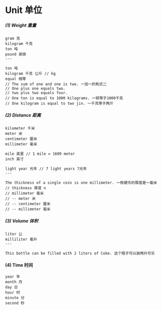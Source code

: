 # Unit 单位

##### (1) Weight 重量

```
gram 克
kilogram 千克
ton 吨
pound 英镑
---

ton 吨
kilogram 千克 公斤 // kg
equal 相等
// The sum of one and one is two. 一加一的和式二
// One plus one equals two.
// two plus two equals four.
// One ton is equal to 1000 kilograms. 一顿等于1000千克
// One kilogram is equal to two jin. 一千克等于两斤
```

##### (2) Distance 距离

```
kilometer 千米
meter 米
centimeter 厘米
millimeter 毫米

mile 英里 // 1 mile = 1609 meter
inch 英寸

light year 光年 // 7 light years 7光年
---

The thickness of a single coin is one millimeter. 一枚硬币的厚度是一毫米
// thickness 厚度 n
// millimeter 毫米
// -- meter 米
// -- centimeter 厘米
// -- millimeter 毫米
```

##### (3) Volume 体积

```
liter 公
milliliter 毫升
---

This bottle can be filled with 2 liters of Coke. 这个瓶子可以装两升可乐
```

#### (4) Time 时间

```
year 年
month 月
day 日
hour 时
minute 分
second 秒
```
